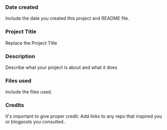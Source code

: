 ### Date created
Include the date you created this project and README file.

### Project Title
Replace the Project Title

### Description
Describe what your project is about and what it does

### Files used
Include the files used.

### Credits
It's important to give proper credit. Add links to any repo that inspired you or blogposts you consulted..
